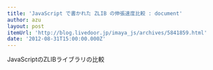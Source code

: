 ```yaml
---
title: 'JavaScript で書かれた ZLIB の伸張速度比較 : document'
author: azu
layout: post
itemUrl: 'http://blog.livedoor.jp/imaya_js/archives/5841859.html'
date: '2012-08-31T15:00:00.000Z'
---
```

JavaScriptのZLIBライブラリの比較
